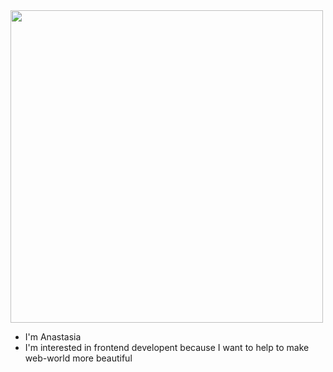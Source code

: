 
<!---
seltaria/seltaria is a ✨ special ✨ repository because its `README.md` (this file) appears on your GitHub profile.
You can click the Preview link to take a look at your changes.
--->

<img src="https://user-images.githubusercontent.com/94777746/209446523-e39a475f-50ce-4829-a486-510344b55422.png" alt="" width="500px" />

- I'm Anastasia
- I'm interested in frontend developent because I want to help to make web-world more beautiful
